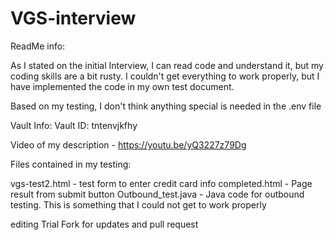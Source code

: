 # VGS-interview
ReadMe info:

As I stated on the initial Interview, I can read code and understand it, but my coding skills are a bit rusty. 
I couldn't get everything to work properly, but I have implemented the code in my own test document.

Based on my testing, I don't think anything special is needed in the .env file

Vault Info:
Vault ID: tntenvjkfhy

Video of my description - https://youtu.be/yQ3227z79Dg

Files contained in my testing:

vgs-test2.html - test form to enter credit card info
completed.html - Page result from submit button
Outbound_test.java - Java code for outbound testing. This is something that I could not get to work properly


editing Trial Fork for updates and pull request
